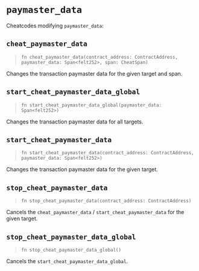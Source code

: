 # `paymaster_data`

Cheatcodes modifying `paymaster_data`:

## `cheat_paymaster_data`
> `fn cheat_paymaster_data(contract_address: ContractAddress, paymaster_data: Span<felt252>, span: CheatSpan)`

Changes the transaction paymaster data for the given target and span.

## `start_cheat_paymaster_data_global`
> `fn start_cheat_paymaster_data_global(paymaster_data: Span<felt252>)`

Changes the transaction paymaster data for all targets.

## `start_cheat_paymaster_data`
> `fn start_cheat_paymaster_data(contract_address: ContractAddress, paymaster_data: Span<felt252>)`

Changes the transaction paymaster data for the given target.

## `stop_cheat_paymaster_data`
> `fn stop_cheat_paymaster_data(contract_address: ContractAddress)`

Cancels the `cheat_paymaster_data` / `start_cheat_paymaster_data` for the given target.

## `stop_cheat_paymaster_data_global`
> `fn stop_cheat_paymaster_data_global()`

Cancels the `start_cheat_paymaster_data_global`.

